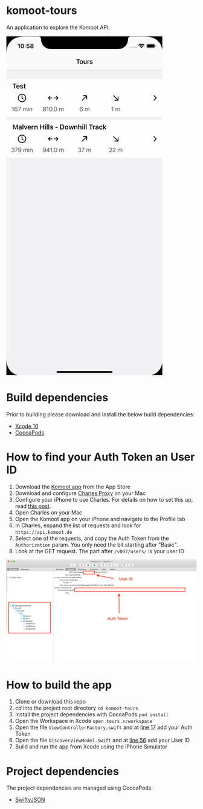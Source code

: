# komoot-tours
An application to explore the Komoot API.

![](https://github.com/Ross-Gibson/komoot-tours/blob/master/tours.gif)



# Build dependencies

Prior to building please download and install the below build dependencies:

- [Xcode 10](https://developer.apple.com/xcode/)
- [CocoaPods](https://cocoapods.org)



# How to find your Auth Token an User ID

1. Download the [Komoot app](https://www.komoot.com) from the App Store
2. Download and configure [Charles Proxy](https://www.charlesproxy.com) on your Mac
3. Configure your iPhone to use Charles. For details on how to set this up, read [this post](https://www.charlesproxy.com/documentation/faqs/using-charles-from-an-iphone/).
4. Open Charles on your Mac
5. Open the Komoot app on your iPhone and navigate to the Profile tab
6. In Charles, expand the list of requests and look for `https://api.komoot.de`
7. Select one of the requests, and copy the Auth Token from the `Authorization` param. You only need the bit starting after "Basic".
8. Look at the GET request. The part after `/v007/users/` is your user ID

![](https://github.com/Ross-Gibson/komoot-tours/blob/master/charles.png)



# How to build the app

1. Clone or download this repo
2. *cd* into the project root directory
`cd komoot-tours`
3. Install the project dependencies with CocoaPods
`pod install`
4. Open the Workspace in Xcode
`open tours.xcworkspace`
5. Open the file `ViewControllerFactory.swift` and at [line 17](https://github.com/Ross-Gibson/komoot-tours/blob/master/tours/Coordinator/Factory/ViewControllerFactory.swift#L17) add your Auth Token
6. Open the file `DiscoverViewModel.swift` and at [line 56](https://github.com/Ross-Gibson/komoot-tours/blob/master/tours/Scenes/Discover/DiscoverViewModel.swift#L56) add your User ID
7. Build and run the app from Xcode using the iPhone Simulator



# Project dependencies

The project dependencies are managed using CocoaPods.

- [SwiftyJSON](https://github.com/SwiftyJSON/SwiftyJSON)
